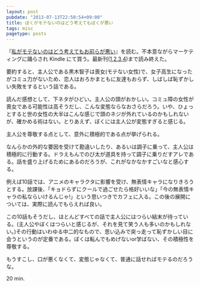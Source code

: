 ```yaml
---
layout: post
pubdate: "2013-07-13T22:50:54+09:00"
title: ぼくがモテないのはどう考えてもぼくが悪い
tags: misc
pagetype: posts
---
```

『[私がモテないのはどう考えてもお前らが悪い][watamote-1]』を読む。不本意ながらマーケティングに踊らされ Kindle にて買う。最新刊([1][watamote-1],[2][watamote-2],[3][watamote-3],[4][watamote-4])まで読み終えた。


要約すると、主人公である黒木智子は喪女(モテない女性)で、女子高生になったがコミュ力がないため、恋人はおろかまともに友達もおらず、しばしば恥ずかしい失敗をするという話である。

読んだ感想として、下ネタがひどい。主人公の頭がおかしい。コミュ障の女性が喪女である可能性は高そうだし、こんな変態ならなおさらだろう。いや、ひょっとすると世の女性の大半はこんな感じで頭のネジが外れているのかもしれないが、確かめる術はない。とりあえず、ぼくには主人公が変態すぎると感じる。

主人公を尊敬する点として、意外に積極的である点が挙げられる。

なんらかの外的な要因を受けて勘違いしたり、あるいは調子に乗って、主人公は積極的に行動する。ドラえもんでのび太が道具を持って調子に乗りだすアレである。話を盛り上げるためにあるのだろうが、これがなかなかすごいなと感心する。

例えば10話では、アニメのキャラクタに影響を受け、無表情キャラになりきろうとする。放課後、「キョドらずにクールで過ごせたら格好いいな」「今の無表情キャラの私ならいけるんじゃ!」という思いつきでカフェに入る。この後の展開については、実際に読んでもらえれば良い。

この10話もそうだし、ほとんどすべての話で主人公にはつらい結末が待っている。(主人公やぼくはつらいと感じるが、それを見て笑う人も多いのかもしれない。)その行動はいわゆる中二的なもので、思い込みで突っ走って恥ずかしい目に会うというのが定番である。ぼくは転んでもめげないor学ばない、その積極性を尊敬する。

もうすこし、口が悪くなくて、変態じゃなくて、普通に話せればモテるのだろうな。

20 min.

[watamote-1]: http://amazon.jp/o/ASIN/4757534809/bouzuya-22
[watamote-2]: http://amazon.jp/o/ASIN/475753597X/bouzuya-22
[watamote-3]: http://amazon.jp/o/ASIN/4757538189/bouzuya-22
[watamote-4]: http://amazon.jp/o/ASIN/4757539800/bouzuya-22

